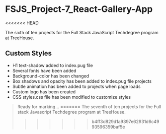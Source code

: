 # FSJS_Project-7_React-Gallery-App
<<<<<<< HEAD

The sixth of ten projects for the Full Stack JavaScript Techdegree program at TreeHouse.

## Custom Styles

- H1 text-shadow added to index.pug file
- Several fonts have been added
- Background-color has been changed
- Box shadows and opacity has been added to index.pug file projects
- Subtle animation has been added to projects when page loads
- Custom logo has been created
- CSS styles.css file has been modified to customize styles

> Ready for marking...
=======
The seventh of ten projects for the Full stack Javascript Techdegree program at TreeHouse. 
>>>>>>> b4ff3d829d1a9397e62931d6c4993596359baf5e

